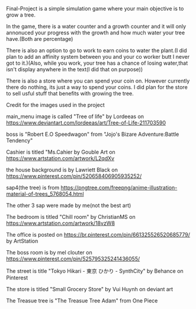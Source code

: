 Final-Project is a simple simulation game where your main objective is to grow a tree.

In the game, there is a water counter and a growth counter and it will only annonuced your progress with the growth and how much water your tree have.(Both are percentage)

There is also an option to go to work to earn coins to water the plant.(I did plan to add an affinity system between you and your co worker butt I never got to it.)(Also, while you work, your tree has a chance of losing water,that isn't display anywhere in the text(I did that on purpose))

There is also a store where you can spend your coin on. However currently there do nothing, its just a way to spend your coins. I did plan for the store to sell usful stuff that benefits with growing the tree.



Credit for the images used in the project

main_menu image is called "Tree of life" by Lordeeas on https://www.deviantart.com/lordeeas/art/Tree-of-Life-211703590

boss is "Robert E.O Speedwagon" from "Jojo's Bizare Adventure:Battle Tendency"

Cashier is titled "Ms.Cahier by Gouble Art on https://www.artstation.com/artwork/L2qdXv

the house background is by Lawriett Black on https://www.pinterest.com/pin/520658406905935252/

sap4(the tree) is from https://pngtree.com/freepng/anime-illustration-material-of-trees_5768054.html

The other 3 sap were made by me(not the best art)

The bedroom is titled "Chill room" by ChristianMS on https://www.artstation.com/artwork/18vzW8

The office is posted on https://br.pinterest.com/pin/661325526520685779/ by ArtStation

The boss room is by mel clouter on https://www.pinterest.com/pin/525795325241436055/

The street is title "Tokyo Hikari - 東京 ひかり - SynthCity" by Behance on Pinterest

The store is titled "Small Grocery Store" by Vui Huynh on deviant art

The Treasue tree is "The Treasue Tree Adam" from One Piece

